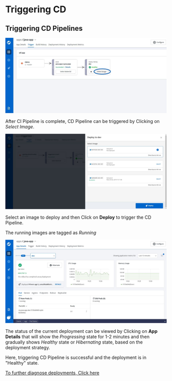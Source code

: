 # Triggering CD

## Triggering CD Pipelines

![](../../.gitbook/assets/trigger-select-image.jpg)

After CI Pipeline is complete, CD Pipeline can be triggered by Clicking on _Select Image_.

![](../../.gitbook/assets/cd-deploy-console.jpg)

Select an image to deploy and then Click on **Deploy** to trigger the CD Pipeline.

The running images are tagged as _Running_

![](../../.gitbook/assets/deployed-app-details.jpg)

The status of the current deployment can be viewed by Clicking on **App Details** that will show the _Progressing_ state for 1-2 minutes and then gradually shows _Healthy_ state or _Hibernating_ state, based on the deployment strategy.

Here, triggering CD Pipeline is successful and the deployment is in "Healthy" state.

[To further diagnose deployments, Click here](../debugging-deployment-and-monitoring.md)

